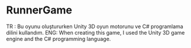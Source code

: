# RunnerGame
TR : Bu oyunu oluştururken Unity 3D oyun motorunu  ve C# programlama dilini kullandım. ENG: When creating this game, I used the Unity 3D game engine and the C# programming language.
